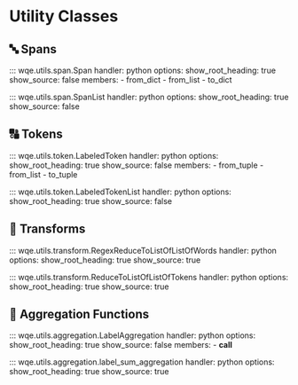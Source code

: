 # Utility Classes

## 🔤 Spans

::: wqe.utils.span.Span
    handler: python
    options:
      show_root_heading: true
      show_source: false
      members:
      - from_dict
      - from_list
      - to_dict

::: wqe.utils.span.SpanList
    handler: python
    options:
      show_root_heading: true
      show_source: false

## 🔠 Tokens

::: wqe.utils.token.LabeledToken
    handler: python
    options:
      show_root_heading: true
      show_source: false
      members:
      - from_tuple
      - from_list
      - to_tuple

::: wqe.utils.token.LabeledTokenList
    handler: python
    options:
      show_root_heading: true
      show_source: false

## 🔄 Transforms

::: wqe.utils.transform.RegexReduceToListOfListOfWords
    handler: python
    options:
      show_root_heading: true
      show_source: true

::: wqe.utils.transform.ReduceToListOfListOfTokens
    handler: python
    options:
      show_root_heading: true
      show_source: true

## 🤝 Aggregation Functions

::: wqe.utils.aggregation.LabelAggregation
    handler: python
    options:
      show_root_heading: true
      show_source: false
      members:
      - __call__

::: wqe.utils.aggregation.label_sum_aggregation
    handler: python
    options:
      show_root_heading: true
      show_source: true
